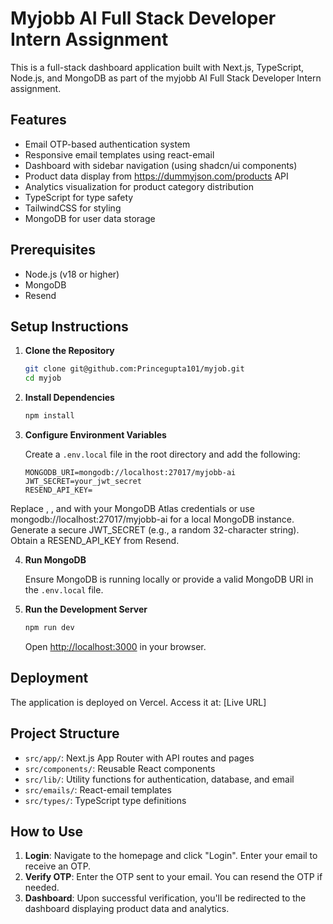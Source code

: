 
# Myjobb AI Full Stack Developer Intern Assignment

This is a full-stack dashboard application built with Next.js, TypeScript, Node.js, and MongoDB as part of the myjobb AI Full Stack Developer Intern assignment.

## Features

- Email OTP-based authentication system
- Responsive email templates using react-email
- Dashboard with sidebar navigation (using shadcn/ui components)
- Product data display from https://dummyjson.com/products API
- Analytics visualization for product category distribution
- TypeScript for type safety
- TailwindCSS for styling
- MongoDB for user data storage

## Prerequisites

- Node.js (v18 or higher)
- MongoDB
- Resend

## Setup Instructions

1. **Clone the Repository**

   ```bash
   git clone git@github.com:Princegupta101/myjob.git
   cd myjob
   ```

2. **Install Dependencies**

   ```bash
   npm install
   ```

3. **Configure Environment Variables**

   Create a `.env.local` file in the root directory and add the following:

   ```env
   MONGODB_URI=mongodb://localhost:27017/myjobb-ai
   JWT_SECRET=your_jwt_secret
   RESEND_API_KEY=
   ```

Replace <username>, <password>, and <cluster> with your MongoDB Atlas credentials or use mongodb://localhost:27017/myjobb-ai for a local MongoDB instance.
Generate a secure JWT_SECRET (e.g., a random 32-character string).
Obtain a RESEND_API_KEY from Resend.

4. **Run MongoDB**

   Ensure MongoDB is running locally or provide a valid MongoDB URI in the `.env.local` file.

5. **Run the Development Server**

   ```bash
   npm run dev
   ```

   Open [http://localhost:3000](http://localhost:3000) in your browser.

## Deployment

The application is deployed on Vercel. Access it at: [Live URL]

## Project Structure

- `src/app/`: Next.js App Router with API routes and pages
- `src/components/`: Reusable React components
- `src/lib/`: Utility functions for authentication, database, and email
- `src/emails/`: React-email templates
- `src/types/`: TypeScript type definitions

## How to Use

1. **Login**: Navigate to the homepage and click "Login". Enter your email to receive an OTP.
2. **Verify OTP**: Enter the OTP sent to your email. You can resend the OTP if needed.
3. **Dashboard**: Upon successful verification, you'll be redirected to the dashboard displaying product data and analytics.

